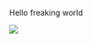 
Hello freaking world

<img src='https://auto.ndtvimg.com/bike-images/large/yamaha/yzf-r1/yamaha-yzf-r1.webp?v=11'>
